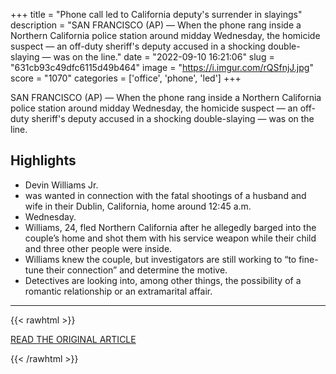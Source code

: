 +++
title = "Phone call led to California deputy's surrender in slayings"
description = "SAN FRANCISCO (AP) — When the phone rang inside a Northern California police station around midday Wednesday, the homicide suspect — an off-duty sheriff's deputy accused in a shocking double-slaying — was on the line."
date = "2022-09-10 16:21:06"
slug = "631cb93c49dfc6115d49b464"
image = "https://i.imgur.com/rQSfnjJ.jpg"
score = "1070"
categories = ['office', 'phone', 'led']
+++

SAN FRANCISCO (AP) — When the phone rang inside a Northern California police station around midday Wednesday, the homicide suspect — an off-duty sheriff's deputy accused in a shocking double-slaying — was on the line.

## Highlights

- Devin Williams Jr.
- was wanted in connection with the fatal shootings of a husband and wife in their Dublin, California, home around 12:45 a.m.
- Wednesday.
- Williams, 24, fled Northern California after he allegedly barged into the couple’s home and shot them with his service weapon while their child and three other people were inside.
- Williams knew the couple, but investigators are still working to “to fine-tune their connection” and determine the motive.
- Detectives are looking into, among other things, the possibility of a romantic relationship or an extramarital affair.

---

{{< rawhtml >}}
  <p class="article-category">
    <a target="_blank" href="https://apnews.com/article/california-a454b1077a78a1f73c16fb804114cf9c">READ THE ORIGINAL ARTICLE</a>
  </p>
{{< /rawhtml >}}
